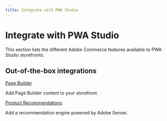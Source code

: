 ```yaml
---
title: Integrate with PWA Studio
---
```


# Integrate with PWA Studio

This section lists the different Adobe Commerce features available to PWA Studio storefronts.

<DiscoverBlock width="45%" slots="heading, link, text"/>

## Out-of-the-box integrations

[Page Builder](pagebuilder/)

Add Page Builder content to your storefront.

<DiscoverBlock width="45%" slots="link, text"/>

[Product Recommendations](product-recommendations/)

Add a recommendation engine powered by Adobe Sensei.
